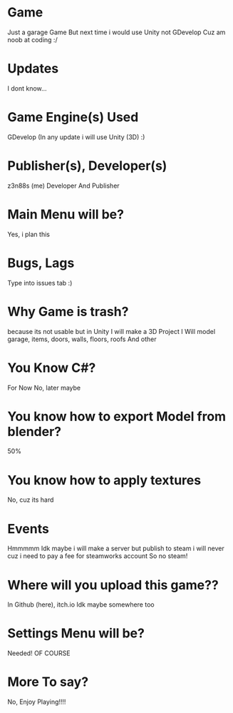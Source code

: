 # Game
Just a garage Game But next time i would use Unity not GDevelop
Cuz am noob at coding :/

# Updates

I dont know...

# Game Engine(s) Used

GDevelop (In any update i will use Unity (3D) :)

# Publisher(s), Developer(s)

z3n88s (me) Developer And Publisher

# Main Menu will be?

Yes, i plan this

# Bugs, Lags

Type into issues tab :)

# Why Game is trash?

because its not usable but in Unity I will make a 3D Project I Will model garage, items, doors, walls, floors, roofs And other

# You Know C#?

For Now No, later maybe

# You know how to export Model from blender?

50%

# You know how to apply textures

No, cuz its hard

# Events

Hmmmmm Idk maybe i will make a server but publish to steam i will never cuz i need to pay a fee for steamworks account So no steam!

# Where will you upload this game??

In Github (here), itch.io Idk maybe somewhere too

# Settings Menu will be?

Needed! OF COURSE

# More To say?

No, Enjoy Playing!!!!
